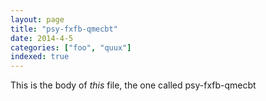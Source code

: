 ```yaml
---
layout: page
title: "psy-fxfb-qmecbt"
date: 2014-4-5
categories: ["foo", "quux"]
indexed: true
---
```

This is the body of _this_ file, the one called psy-fxfb-qmecbt
